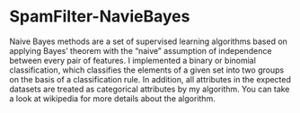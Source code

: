 # SpamFilter-NavieBayes

Naive Bayes methods are a set of supervised learning algorithms based on applying Bayes’ theorem with the “naive” assumption of independence between every pair of features.
I implemented a binary or binomial classification, which classifies the elements of a given set into two groups on the basis of a classification rule. In addition, all attributes in the expected datasets are treated as categorical attributes by my algorithm. You can take a look at wikipedia for more details about the algorithm.
